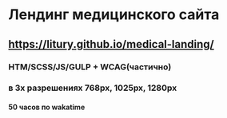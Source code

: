 # Лендинг медицинского сайта
## https://litury.github.io/medical-landing/

### HTM/SCSS/JS/GULP + WCAG(частично)
### в 3х разрешениях 768px, 1025px, 1280px

#### 50 часов по wakatime
